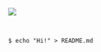 ![](https://komarev.com/ghpvc/?username=ilhammmaulana)

<br>

```shell
$ echo "Hi!" > README.md
```
    
  
